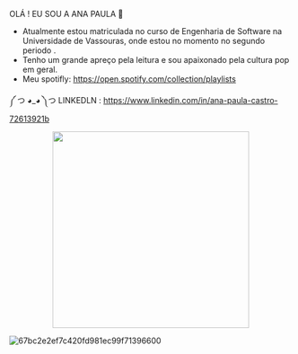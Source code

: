 OLÁ !  EU SOU  A ANA PAULA 👋

- Atualmente estou matriculada no curso de Engenharia de Software na Universidade de Vassouras, onde estou no momento no segundo periodo .  
- Tenho um grande apreço pela leitura e sou apaixonado pela cultura pop em geral.
- Meu spotifly:   https://open.spotify.com/collection/playlists




༼ つ ◕_◕ ༽つ LINKEDLN : https://www.linkedin.com/in/ana-paula-castro-72613921b







<center><img src="https://github-readme-stats.vercel.app/api?username=Anadevbycode&theme=merko" width="350"/></center>  












![67bc2e2ef7c420fd981ec99f71396600 ](https://user-images.githubusercontent.com/101351761/166745098-339361dd-625f-4a43-b820-e27282f941f4.gif)




                            









                                                             



                                              


     
     
     
    





























































































































































































































































































































































































































































































































































